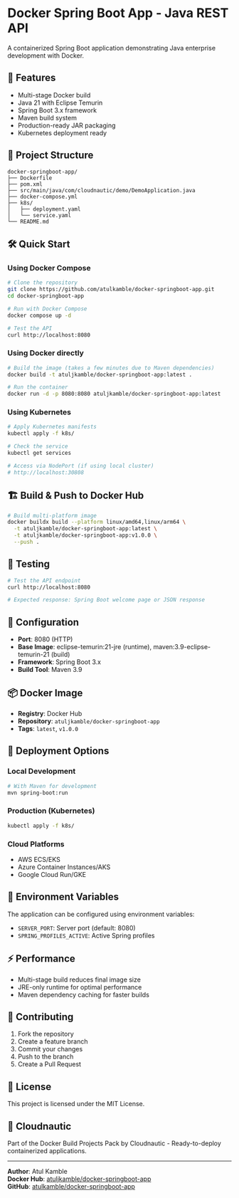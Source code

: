 # Docker Spring Boot App - Java REST API

A containerized Spring Boot application demonstrating Java enterprise development with Docker.

## 🚀 Features

- Multi-stage Docker build
- Java 21 with Eclipse Temurin
- Spring Boot 3.x framework
- Maven build system
- Production-ready JAR packaging
- Kubernetes deployment ready

## 📁 Project Structure

```
docker-springboot-app/
├── Dockerfile
├── pom.xml
├── src/main/java/com/cloudnautic/demo/DemoApplication.java
├── docker-compose.yml
├── k8s/
│   ├── deployment.yaml
│   └── service.yaml
└── README.md
```

## 🛠️ Quick Start

### Using Docker Compose

```bash
# Clone the repository
git clone https://github.com/atulkamble/docker-springboot-app.git
cd docker-springboot-app

# Run with Docker Compose
docker compose up -d

# Test the API
curl http://localhost:8080
```

### Using Docker directly

```bash
# Build the image (takes a few minutes due to Maven dependencies)
docker build -t atuljkamble/docker-springboot-app:latest .

# Run the container
docker run -d -p 8080:8080 atuljkamble/docker-springboot-app:latest
```

### Using Kubernetes

```bash
# Apply Kubernetes manifests
kubectl apply -f k8s/

# Check the service
kubectl get services

# Access via NodePort (if using local cluster)
# http://localhost:30808
```

## 🏗️ Build & Push to Docker Hub

```bash
# Build multi-platform image
docker buildx build --platform linux/amd64,linux/arm64 \
  -t atuljkamble/docker-springboot-app:latest \
  -t atuljkamble/docker-springboot-app:v1.0.0 \
  --push .
```

## 🧪 Testing

```bash
# Test the API endpoint
curl http://localhost:8080

# Expected response: Spring Boot welcome page or JSON response
```

## 🔧 Configuration

- **Port**: 8080 (HTTP)
- **Base Image**: eclipse-temurin:21-jre (runtime), maven:3.9-eclipse-temurin-21 (build)
- **Framework**: Spring Boot 3.x
- **Build Tool**: Maven 3.9

## 📦 Docker Image

- **Registry**: Docker Hub
- **Repository**: `atuljkamble/docker-springboot-app`
- **Tags**: `latest`, `v1.0.0`

## 🚀 Deployment Options

### Local Development
```bash
# With Maven for development
mvn spring-boot:run
```

### Production (Kubernetes)
```bash
kubectl apply -f k8s/
```

### Cloud Platforms
- AWS ECS/EKS
- Azure Container Instances/AKS
- Google Cloud Run/GKE

## 🔧 Environment Variables

The application can be configured using environment variables:

- `SERVER_PORT`: Server port (default: 8080)
- `SPRING_PROFILES_ACTIVE`: Active Spring profiles

## ⚡ Performance

- Multi-stage build reduces final image size
- JRE-only runtime for optimal performance
- Maven dependency caching for faster builds

## 🤝 Contributing

1. Fork the repository
2. Create a feature branch
3. Commit your changes
4. Push to the branch
5. Create a Pull Request

## 📄 License

This project is licensed under the MIT License.

## 🌟 Cloudnautic

Part of the Docker Build Projects Pack by Cloudnautic - Ready-to-deploy containerized applications.

---

**Author**: Atul Kamble  
**Docker Hub**: [atuljkamble/docker-springboot-app](https://hub.docker.com/r/atuljkamble/docker-springboot-app)  
**GitHub**: [atulkamble/docker-springboot-app](https://github.com/atulkamble/docker-springboot-app)